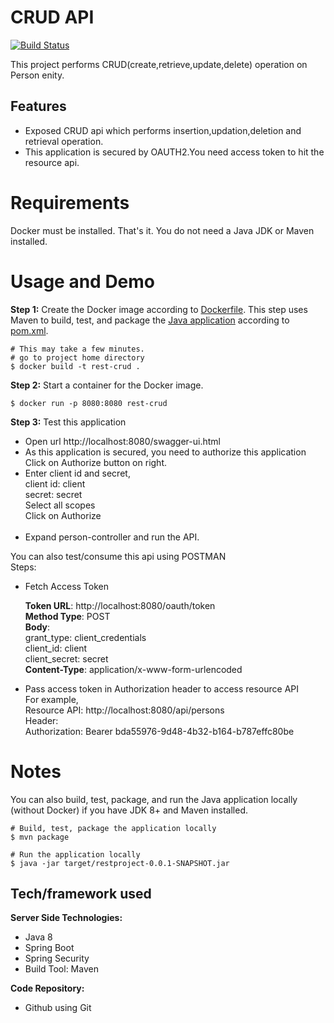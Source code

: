 # CRUD API

[![Build Status](https://travis-ci.org/miguno/java-docker-build-tutorial.svg?branch=master)](https://travis-ci.org/miguno/java-docker-build-tutorial)


This project performs CRUD(create,retrieve,update,delete) operation on Person enity.


## Features
- Exposed CRUD api which performs insertion,updation,deletion and retrieval operation.
- This application is secured by OAUTH2.You need access token to hit the resource api.



# Requirements

Docker must be installed. That's it. You do not need a Java JDK or Maven installed.


# Usage and Demo

**Step 1:** Create the Docker image according to [Dockerfile](Dockerfile).
This step uses Maven to build, test, and package the [Java application](src/main/java/com/miguno/App.java)
according to [pom.xml](pom.xml).  

```shell
# This may take a few minutes.
# go to project home directory
$ docker build -t rest-crud .
```

**Step 2:** Start a container for the Docker image.

```shell
$ docker run -p 8080:8080 rest-crud
```

**Step 3:** Test this application


- Open url http://localhost:8080/swagger-ui.html<br>
- As this application is secured, you need to authorize this application
Click on Authorize button on right.<br>
- Enter client id and secret,<br>
client id: client<br>
secret: secret<br>
Select all scopes<br>
Click on Authorize<br><br>
- Expand person-controller and run the API.<br>

You can also test/consume this api using POSTMAN<br>
Steps:
- Fetch Access Token

    **Token URL**: http://localhost:8080/oauth/token<br>
    **Method Type**: POST<br>
    **Body**:<br>
        grant_type: client_credentials<br>
        client_id: client<br>
        client_secret: secret<br>
**Content-Type**: application/x-www-form-urlencoded<br>

- Pass access token in Authorization header to access resource API<br>
For example,<br>
Resource API: http://localhost:8080/api/persons<br>
Header:<br>
  Authorization: Bearer bda55976-9d48-4b32-b164-b787effc80be<br>



# Notes



You can also build, test, package, and run the Java application locally (without Docker)
if you have JDK 8+ and Maven installed.

```shell
# Build, test, package the application locally
$ mvn package

# Run the application locally
$ java -jar target/restproject-0.0.1-SNAPSHOT.jar
```


## Tech/framework used

<b>Server Side Technologies:</b>
- Java 8
- Spring Boot
- Spring Security
- Build Tool: Maven


<b>Code Repository:</b>
- Github using Git

